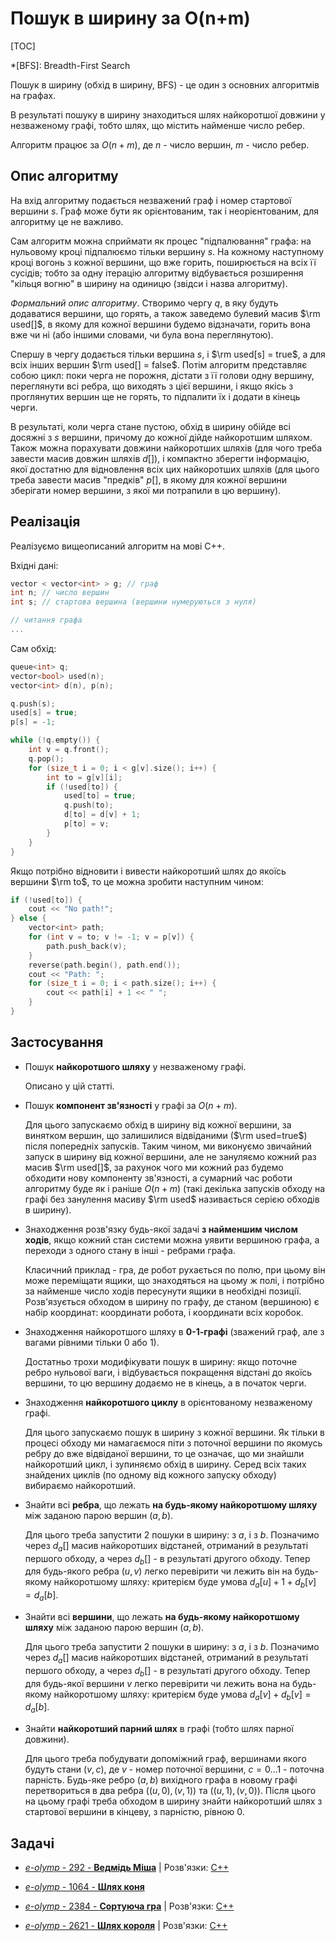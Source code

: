 # Пошук в ширину за O(n+m)

[TOC]

*[BFS]: Breadth-First Search

Пошук в ширину (обхід в ширину, BFS) - це один з основних алгоритмів на графах.

В результаті пошуку в ширину знаходиться шлях найкоротшої довжини у незваженому
графі, тобто шлях, що містить найменше число ребер.

Алгоритм працює за $O(n+m)$, де $n$ - число вершин, $m$ - число ребер.

## Опис алгоритму

На вхід алгоритму подається незважений граф і номер стартової вершини $s$. Граф
може бути як орієнтованим, так і неорієнтованим, для алгоритму це не важливо.

Сам алгоритм можна сприймати як процес "підпалювання" графа: на нульовому кроці
підпалюємо тільки вершину $s$. На кожному наступному кроці вогонь з кожної
вершини, що вже горить, поширюється на всіх її сусідів; тобто за одну ітерацію
алгоритму відбувається розширення "кільця вогню" в ширину на одиницю (звідси і
назва алгоритму).

*Формальний опис алгоритму*. Створимо чергу $q$, в яку будуть додаватися
вершини, що горять, а також заведемо булевий масив $\rm used[]$, в якому для
кожної вершини будемо відзначати, горить вона вже чи ні (або іншими словами, чи
була вона переглянутою).

Спершу в чергу додається тільки вершина $s$, і $\rm used[s] = true$, а для всіх
інших вершин $\rm used[] = false$. Потім алгоритм представляє собою цикл: поки
черга не порожня, дістати з її голови одну вершину, переглянути всі ребра, що
виходять з цієї вершини, і якщо якісь з проглянутих вершин ще не горять, то
підпалити їх і додати в кінець черги.

В результаті, коли черга стане пустою, обхід в ширину обійде всі досяжні з $s$
вершини, причому до кожної дійде найкоротшим шляхом. Також можна порахувати
довжини найкоротших шляхів (для чого треба завести масив довжин шляхів $d[]$), і
компактно зберегти інформацію, якої достатню для відновлення всіх цих
найкоротших шляхів (для цього треба завести масив "предків" $p[]$, в якому для
кожної вершини зберігати номер вершини, з якої ми потрапили в цю вершину).

## Реалізація

Реалізуємо вищеописаний алгоритм на мові C++.

Вхідні дані:

<!--- bfs_input -->
``` cpp
vector < vector<int> > g; // граф
int n; // число вершин
int s; // стартова вершина (вершини нумеруються з нуля)

// читання графа
...
```

Сам обхід:

<!--- bfs -->
``` cpp
queue<int> q;
vector<bool> used(n);
vector<int> d(n), p(n);

q.push(s);
used[s] = true;
p[s] = -1;

while (!q.empty()) {
    int v = q.front();
    q.pop();
    for (size_t i = 0; i < g[v].size(); i++) {
        int to = g[v][i];
        if (!used[to]) {
            used[to] = true;
            q.push(to);
            d[to] = d[v] + 1;
            p[to] = v;
        }
    }
}
```

Якщо потрібно відновити і вивести найкоротший шлях до якоїсь вершини $\rm to$,
то це можна зробити наступним чином:

<!--- bfs_restore_path -->
``` cpp
if (!used[to]) {
    cout << "No path!";
} else {
    vector<int> path;
    for (int v = to; v != -1; v = p[v]) {
        path.push_back(v);
    }
    reverse(path.begin(), path.end());
    cout << "Path: ";
    for (size_t i = 0; i < path.size(); i++) {
        cout << path[i] + 1 << " ";
    }
}
```

## Застосування

* Пошук **найкоротшого шляху** у незваженому графі.

    Описано у цій статті.

* Пошук **компонент зв'язності** у графі за $O(n+m)$.

    Для цього запускаємо обхід в ширину від кожної вершини, за винятком вершин,
    що залишилися відвіданими ($\rm used=true$) після попередніх запусків. Таким
    чином, ми виконуємо звичайний запуск в ширину від кожної вершини, але не
    зануляємо кожний раз масив $\rm used[]$, за рахунок чого ми кожний раз
    будемо обходити нову компоненту зв'язності, а сумарний час роботи алгоритму
    буде як і раніше $O(n+m)$ (такі декілька запусків обходу на графі без
    занулення масиву $\rm used$ називається серією обходів в ширину).

* Знаходження розв'язку будь-якої задачі **з найменшим числом ходів**, якщо
  кожний стан системи можна уявити вершиною графа, а переходи з одного стану в
  інші - ребрами графа.

    Класичний приклад - гра, де робот рухається по полю, при цьому він може
    переміщати ящики, що знаходяться на цьому ж полі, і потрібно за найменше
    число ходів пересунути ящики в необхідні позиції. Розв'язується обходом в
    ширину по графу, де станом (вершиною) є набір координат: координати робота,
    і координати всіх коробок.

* Знаходження найкоротшого шляху в **0-1-графі** (зважений граф, але з вагами
  рівними тільки 0 або 1).

    Достатньо трохи модифікувати пошук в ширину: якщо поточне ребро нульової
    ваги, і відбувається покращення відстані до якоїсь вершини, то цю вершину
    додаємо не в кінець, а в початок черги.

* Знаходження **найкоротшого циклу** в орієнтованому незваженому графі.

    Для цього запускаємо пошук в ширину з кожної вершини. Як тільки в процесі
    обходу ми намагаємося піти з поточної вершини по якомусь ребру до вже
    відвіданої вершини, то це означає, що ми знайшли найкоротший цикл, і
    зупиняємо обхід в ширину. Серед всіх таких знайдених циклів (по одному від
    кожного запуску обходу) вибираємо найкоротший.

* Знайти всі **ребра**, що лежать **на будь-якому найкоротшому шляху** між
  заданою парою вершин $(a,b)$.

    Для цього треба запустити 2 пошуки в ширину: з $a$, і з $b$. Позначимо через
    $d_a[]$ масив найкоротших відстаней, отриманий в результаті першого обходу,
    а через $d_b[]$ - в результаті другого обходу. Тепер для будь-якого ребра
    $(u,v)$ легко перевірити чи лежить він на будь-якому найкоротшому шляху:
    критерієм буде умова $d_a[u] + 1 + d_b[v] = d_a[b]$.

* Знайти всі **вершини**, що лежать **на будь-якому найкоротшому шляху** між
  заданою парою вершин $(a,b)$.

    Для цього треба запустити 2 пошуки в ширину: з $a$, і з $b$. Позначимо через
    $d_a[]$ масив найкоротших відстаней, отриманий в результаті першого обходу,
    а через $d_b[]$ - в результаті другого обходу. Тепер для будь-якої вершини
    $v$ легко перевірити чи лежить вона на будь-якому найкоротшому шляху:
    критерієм буде умова $d_a[v] + d_b[v] = d_a[b]$.

* Знайти **найкоротший парний шлях** в графі (тобто шлях парної довжини).

    Для цього треба побудувати допоміжний граф, вершинами якого будуть стани
    $(v,c)$, де $v$ - номер поточної вершини, $c = 0 \ldots 1$ - поточна
    парність. Будь-яке ребро $(a,b)$ вихідного графа в новому графі
    перетвориться в два ребра $((u,0),(v,1))$ та $((u,1),(v,0))$. Після цього на
    цьому графі треба обходом в ширину знайти найкоротший шлях з стартової
    вершини в кінцеву, з парністю, рівною 0.

## Задачі

* [*e-olymp* - 292 - **Ведмідь Міша**](https://www.e-olymp.com/uk/problems/292)
  | Розв'язки:
  [C++](https://github.com/memo735/e-olymp/blob/master/0000-0999/0292%20-%20Mecho%20-%20Медведь%20Миша.cpp)

* [*e-olymp* - 1064 - **Шлях коня**](https://www.e-olymp.com/uk/problems/1064)

* [*e-olymp* - 2384 - **Сортуюча
  гра**](https://www.e-olymp.com/uk/problems/2384) | Розв'язки:
  [C++](https://github.com/memo735/e-olymp/blob/master/2000-2999/2384%20-%20Sorting%20Game%20-%20Сортирующая%20игра%20-%20Sıralama%20oyunu%20-%20Сортуюча%20гра.cpp)

* [*e-olymp* - 2621 - **Шлях короля**](https://www.e-olymp.com/uk/problems/2621)
  | Розв'язки:
  [C++](https://github.com/memo735/e-olymp/blob/master/2000-2999/2621%20-%20Kings%20Tour%20-%20Путь%20короля%20-%20Şahın%20yolu%20-%20Шлях%20короля.cpp)
